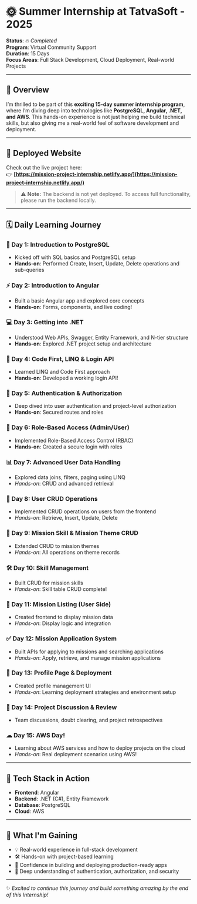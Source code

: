 # 🌞 Summer Internship at TatvaSoft - 2025

**Status**: 🔥 *Completed*  
**Program**: Virtual Community Support  
**Duration**: 15 Days  
**Focus Areas**: Full Stack Development, Cloud Deployment, Real-world Projects  

---

## 🎯 Overview

I’m thrilled to be part of this **exciting 15-day summer internship program**, where I’m diving deep into technologies like **PostgreSQL, Angular, .NET, and AWS**. This hands-on experience is not just helping me build technical skills, but also giving me a real-world feel of software development and deployment.

---

## 🔗 Deployed Website

Check out the live project here:  
👉 **[https://mission-project-internship.netlify.app/](https://mission-project-internship.netlify.app/)**

> ⚠️ **Note:** The backend is not yet deployed. To access full functionality, please run the backend locally.

---

## 🗓️ Daily Learning Journey

### 🌟 Day 1: Introduction to PostgreSQL
- Kicked off with SQL basics and PostgreSQL setup
- **Hands-on**: Performed Create, Insert, Update, Delete operations and sub-queries

### ⚡ Day 2: Introduction to Angular
- Built a basic Angular app and explored core concepts
- **Hands-on**: Forms, components, and live coding!

### 💻 Day 3: Getting into .NET
- Understood Web APIs, Swagger, Entity Framework, and N-tier structure
- **Hands-on**: Explored .NET project setup and architecture

### 🧠 Day 4: Code First, LINQ & Login API
- Learned LINQ and Code First approach
- **Hands-on**: Developed a working login API!

### 🔐 Day 5: Authentication & Authorization
- Deep dived into user authentication and project-level authorization
- **Hands-on**: Secured routes and roles

### 👥 Day 6: Role-Based Access (Admin/User)
- Implemented Role-Based Access Control (RBAC)
- **Hands-on**: Created a secure login with roles

### 📊 Day 7: Advanced User Data Handling
- Explored data joins, filters, paging using LINQ
- *Hands-on*: CRUD and advanced retrieval

### 🧩 Day 8: User CRUD Operations
- Implemented CRUD operations on users from the frontend
- *Hands-on*: Retrieve, Insert, Update, Delete

### 🎯 Day 9: Mission Skill & Mission Theme CRUD
- Extended CRUD to mission themes
- *Hands-on*: All operations on theme records

### 🛠 Day 10: Skill Management
- Built CRUD for mission skills
- *Hands-on*: Skill table CRUD complete!

### 📃 Day 11: Mission Listing (User Side)
- Created frontend to display mission data
- *Hands-on*: Display logic and integration

### ✅ Day 12: Mission Application System
- Built APIs for applying to missions and searching applications
- *Hands-on*: Apply, retrieve, and manage mission applications

### 👤 Day 13: Profile Page & Deployment
- Created profile management UI
- *Hands-on*: Learning deployment strategies and environment setup

### 💬 Day 14: Project Discussion & Review
- Team discussions, doubt clearing, and project retrospectives

### ☁ Day 15: AWS Day!
- Learning about AWS services and how to deploy projects on the cloud
- *Hands-on*: Real deployment scenarios using AWS!

---

## 🧰 Tech Stack in Action
- **Frontend**: Angular  
- **Backend**: .NET (C#), Entity Framework  
- **Database**: PostgreSQL  
- **Cloud**: AWS  

---

## 🌱 What I'm Gaining
- 💡 Real-world experience in full-stack development  
- 🛠️ Hands-on with project-based learning  
- 🚀 Confidence in building and deploying production-ready apps  
- 🔐 Deep understanding of authentication, authorization, and security  

---

✨ *Excited to continue this journey and build something amazing by the end of this Internship!*

